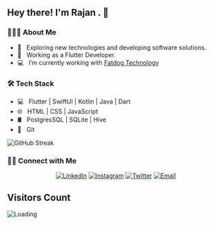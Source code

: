 <h2> Hey there! I'm Rajan . 👋</h2>


<h3> 👨🏻‍💻 About Me </h3>

- 🤔 &nbsp; Exploring new technologies and developing software solutions.
- 💼 &nbsp; Working as a Flutter Developer.
- 💻 &nbsp; I’m currently working with [Fatdog Technology](https://fatdoglabs.com/)


<h3>🛠 Tech Stack</h3>

- 💻 &nbsp; Flutter | SwiftUI | Kotlin | Java | Dart
- 🌐 &nbsp; HTML | CSS | JavaScript 
- 🛢 &nbsp; PostgresSQL | SQLite | Hive 
- 🔧 &nbsp; Git 


<!-- <br/>

![Rajan's Github stats](https://github-readme-stats.vercel.app/api?username=rajan-poudel&show_icons=true&count_private=true&theme=algolia)
<br/> -->

![GitHub Streak](https://github-readme-streak-stats.herokuapp.com/?user=raaz0n&layout=compact&theme=algolia)

<h3> 🤝🏻 Connect with Me </h3>

<p align="center">
<!-- <a href="https://www.rajanpoudel.com.np/"></a> -->
<a href="https://www.linkedin.com/in/raaz0n/"><img alt="LinkedIn" src="https://img.shields.io/badge/LinkedIn-raaz0n-blue?style=flat-square&logo=linkedin"></a>
<a href="https://www.instagram.com/raaz0n/"><img alt="Instagram" src="https://img.shields.io/badge/Instagram-raaz0n-blue?style=flat-square&logo=instagram"></a>
<a href="https://twitter.com/raaz0n"><img alt="Twitter" src="https://img.shields.io/badge/Twitter-raaz0n-blue?style=flat-square&logo=twitter"></a>
<a href="mailto:rajan.rp50@gmail.com"><img alt="Email" src="https://img.shields.io/badge/Email-rajan.rp50@gmail.com-blue?style=flat-square&logo=gmail"></a>
</p>


## Visitors Count

<img align="left" src = "https://profile-counter.glitch.me/raaz0n/count.svg" alt ="Loading">
